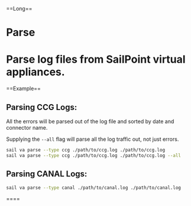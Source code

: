 ==Long==
# Parse

Parse log files from SailPoint virtual appliances.
====

==Example==

## Parsing CCG Logs: 

All the errors will be parsed out of the log file and sorted by date and connector name.

Supplying the `--all` flag will parse all the log traffic out, not just errors.

```bash 
sail va parse --type ccg ./path/to/ccg.log ./path/to/ccg.log 
sail va parse --type ccg ./path/to/ccg.log ./path/to/ccg.log --all
```

## Parsing CANAL Logs: 

```bash
sail va parse --type canal ./path/to/canal.log ./path/to/canal.log 
```
====
